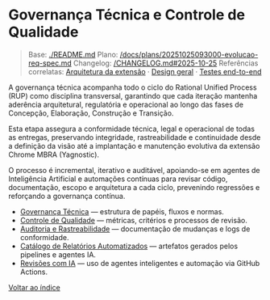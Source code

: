 <!-- req/06-governanca-tecnica-e-controle-de-qualidade/README.md -->
# Governança Técnica e Controle de Qualidade

> Base: [./README.md](./README.md)
> Plano: [/docs/plans/20251025093000-evolucao-req-spec.md](/docs/plans/20251025093000-evolucao-req-spec.md)
> Changelog: [/CHANGELOG.md#2025-10-25](/CHANGELOG.md#2025-10-25)
> Referências correlatas: [Arquitetura da extensão](/req/01-arquitetura/arquitetura-da-extensao-spec.md) · [Design geral](/req/02-design/design-geral-spec.md) · [Testes end-to-end](/req/04-testes-e-validacao/testes-end-to-end-spec.md)

A governança técnica acompanha todo o ciclo do Rational Unified Process (RUP) como disciplina transversal, garantindo que cada iteração mantenha aderência arquitetural, regulatória e operacional ao longo das fases de Concepção, Elaboração, Construção e Transição.

Esta etapa assegura a conformidade técnica, legal e operacional de todas as entregas, preservando integridade, rastreabilidade e continuidade desde a definição da visão até a implantação e manutenção evolutiva da extensão Chrome MBRA (Yagnostic).

O processo é incremental, iterativo e auditável, apoiando-se em agentes de Inteligência Artificial e automações contínuas para revisar código, documentação, escopo e arquitetura a cada ciclo, prevenindo regressões e reforçando a governança contínua.

- [Governança Técnica](governanca-tecnica-spec.md) — estrutura de papéis, fluxos e normas.
- [Controle de Qualidade](controle-de-qualidade-spec.md) — métricas, critérios e processos de revisão.
- [Auditoria e Rastreabilidade](auditoria-e-rastreabilidade-spec.md) — documentação de mudanças e logs de conformidade.
- [Catálogo de Relatórios Automatizados](auditoria-e-rastreabilidade-spec.md#catalogo-de-relatorios-automatizados) — artefatos gerados pelos pipelines e agentes IA.
- [Revisões com IA](revisoes-com-ia-spec.md) — uso de agentes inteligentes e automação via GitHub Actions.

[Voltar ao índice](../README-spec.md)
